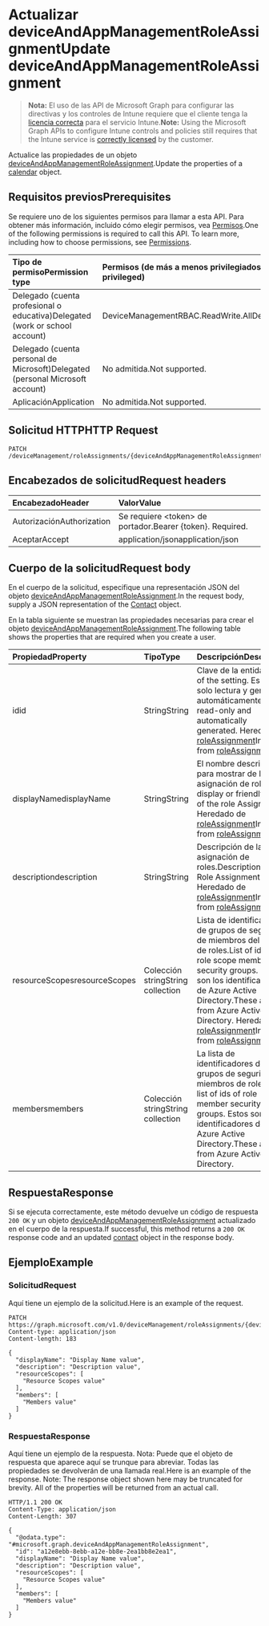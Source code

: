 # <a name="update-deviceandappmanagementroleassignment"></a><span data-ttu-id="cb9e3-101">Actualizar deviceAndAppManagementRoleAssignment</span><span class="sxs-lookup"><span data-stu-id="cb9e3-101">Update deviceAndAppManagementRoleAssignment</span></span>

> <span data-ttu-id="cb9e3-102">**Nota:** El uso de las API de Microsoft Graph para configurar las directivas y los controles de Intune requiere que el cliente tenga la [licencia correcta](https://go.microsoft.com/fwlink/?linkid=839381) para el servicio Intune.</span><span class="sxs-lookup"><span data-stu-id="cb9e3-102">**Note:** Using the Microsoft Graph APIs to configure Intune controls and policies still requires that the Intune service is [correctly licensed](https://go.microsoft.com/fwlink/?linkid=839381) by the customer.</span></span>

<span data-ttu-id="cb9e3-103">Actualice las propiedades de un objeto [deviceAndAppManagementRoleAssignment](../resources/intune_rbac_deviceandappmanagementroleassignment.md).</span><span class="sxs-lookup"><span data-stu-id="cb9e3-103">Update the properties of a [calendar](../resources/intune_rbac_deviceandappmanagementroleassignment.md) object.</span></span>
## <a name="prerequisites"></a><span data-ttu-id="cb9e3-104">Requisitos previos</span><span class="sxs-lookup"><span data-stu-id="cb9e3-104">Prerequisites</span></span>
<span data-ttu-id="cb9e3-p101">Se requiere uno de los siguientes permisos para llamar a esta API. Para obtener más información, incluido cómo elegir permisos, vea [Permisos](../../../concepts/permissions_reference.md).</span><span class="sxs-lookup"><span data-stu-id="cb9e3-p101">One of the following permissions is required to call this API. To learn more, including how to choose permissions, see [Permissions](../../../concepts/permissions_reference.md).</span></span>

|<span data-ttu-id="cb9e3-107">Tipo de permiso</span><span class="sxs-lookup"><span data-stu-id="cb9e3-107">Permission type</span></span>|<span data-ttu-id="cb9e3-108">Permisos (de más a menos privilegiados)</span><span class="sxs-lookup"><span data-stu-id="cb9e3-108">Permissions (from least to most privileged)</span></span>|
|:---|:---|
|<span data-ttu-id="cb9e3-109">Delegado (cuenta profesional o educativa)</span><span class="sxs-lookup"><span data-stu-id="cb9e3-109">Delegated (work or school account)</span></span>|<span data-ttu-id="cb9e3-110">DeviceManagementRBAC.ReadWrite.All</span><span class="sxs-lookup"><span data-stu-id="cb9e3-110">DeviceManagementRBAC.ReadWrite.All</span></span>|
|<span data-ttu-id="cb9e3-111">Delegado (cuenta personal de Microsoft)</span><span class="sxs-lookup"><span data-stu-id="cb9e3-111">Delegated (personal Microsoft account)</span></span>|<span data-ttu-id="cb9e3-112">No admitida.</span><span class="sxs-lookup"><span data-stu-id="cb9e3-112">Not supported.</span></span>|
|<span data-ttu-id="cb9e3-113">Aplicación</span><span class="sxs-lookup"><span data-stu-id="cb9e3-113">Application</span></span>|<span data-ttu-id="cb9e3-114">No admitida.</span><span class="sxs-lookup"><span data-stu-id="cb9e3-114">Not supported.</span></span>|

## <a name="http-request"></a><span data-ttu-id="cb9e3-115">Solicitud HTTP</span><span class="sxs-lookup"><span data-stu-id="cb9e3-115">HTTP Request</span></span>
<!-- {
  "blockType": "ignored"
}
-->
``` http
PATCH /deviceManagement/roleAssignments/{deviceAndAppManagementRoleAssignmentId}
```

## <a name="request-headers"></a><span data-ttu-id="cb9e3-116">Encabezados de solicitud</span><span class="sxs-lookup"><span data-stu-id="cb9e3-116">Request headers</span></span>
|<span data-ttu-id="cb9e3-117">Encabezado</span><span class="sxs-lookup"><span data-stu-id="cb9e3-117">Header</span></span>|<span data-ttu-id="cb9e3-118">Valor</span><span class="sxs-lookup"><span data-stu-id="cb9e3-118">Value</span></span>|
|:---|:---|
|<span data-ttu-id="cb9e3-119">Autorización</span><span class="sxs-lookup"><span data-stu-id="cb9e3-119">Authorization</span></span>|<span data-ttu-id="cb9e3-120">Se requiere &lt;token&gt; de portador.</span><span class="sxs-lookup"><span data-stu-id="cb9e3-120">Bearer {token}. Required.</span></span>|
|<span data-ttu-id="cb9e3-121">Aceptar</span><span class="sxs-lookup"><span data-stu-id="cb9e3-121">Accept</span></span>|<span data-ttu-id="cb9e3-122">application/json</span><span class="sxs-lookup"><span data-stu-id="cb9e3-122">application/json</span></span>|

## <a name="request-body"></a><span data-ttu-id="cb9e3-123">Cuerpo de la solicitud</span><span class="sxs-lookup"><span data-stu-id="cb9e3-123">Request body</span></span>
<span data-ttu-id="cb9e3-124">En el cuerpo de la solicitud, especifique una representación JSON del objeto [deviceAndAppManagementRoleAssignment](../resources/intune_rbac_deviceandappmanagementroleassignment.md).</span><span class="sxs-lookup"><span data-stu-id="cb9e3-124">In the request body, supply a JSON representation of the [Contact](../resources/intune_rbac_deviceandappmanagementroleassignment.md) object.</span></span>

<span data-ttu-id="cb9e3-125">En la tabla siguiente se muestran las propiedades necesarias para crear el objeto [deviceAndAppManagementRoleAssignment](../resources/intune_rbac_deviceandappmanagementroleassignment.md).</span><span class="sxs-lookup"><span data-stu-id="cb9e3-125">The following table shows the properties that are required when you create a user.</span></span>

|<span data-ttu-id="cb9e3-126">Propiedad</span><span class="sxs-lookup"><span data-stu-id="cb9e3-126">Property</span></span>|<span data-ttu-id="cb9e3-127">Tipo</span><span class="sxs-lookup"><span data-stu-id="cb9e3-127">Type</span></span>|<span data-ttu-id="cb9e3-128">Descripción</span><span class="sxs-lookup"><span data-stu-id="cb9e3-128">Description</span></span>|
|:---|:---|:---|
|<span data-ttu-id="cb9e3-129">id</span><span class="sxs-lookup"><span data-stu-id="cb9e3-129">id</span></span>|<span data-ttu-id="cb9e3-130">String</span><span class="sxs-lookup"><span data-stu-id="cb9e3-130">String</span></span>|<span data-ttu-id="cb9e3-131">Clave de la entidad.</span><span class="sxs-lookup"><span data-stu-id="cb9e3-131">Key of the setting.</span></span> <span data-ttu-id="cb9e3-132">Es de solo lectura y generada automáticamente.</span><span class="sxs-lookup"><span data-stu-id="cb9e3-132">This is read-only and automatically generated.</span></span> <span data-ttu-id="cb9e3-133">Heredado de [roleAssignment](../resources/intune_rbac_roleassignment.md)</span><span class="sxs-lookup"><span data-stu-id="cb9e3-133">Inherited from [roleAssignment](../resources/intune_rbac_roleassignment.md)</span></span>|
|<span data-ttu-id="cb9e3-134">displayName</span><span class="sxs-lookup"><span data-stu-id="cb9e3-134">displayName</span></span>|<span data-ttu-id="cb9e3-135">String</span><span class="sxs-lookup"><span data-stu-id="cb9e3-135">String</span></span>|<span data-ttu-id="cb9e3-136">El nombre descriptivo o para mostrar de la asignación de roles.</span><span class="sxs-lookup"><span data-stu-id="cb9e3-136">The display or friendly name of the role Assignment.</span></span> <span data-ttu-id="cb9e3-137">Heredado de [roleAssignment](../resources/intune_rbac_roleassignment.md)</span><span class="sxs-lookup"><span data-stu-id="cb9e3-137">Inherited from [roleAssignment](../resources/intune_rbac_roleassignment.md)</span></span>|
|<span data-ttu-id="cb9e3-138">description</span><span class="sxs-lookup"><span data-stu-id="cb9e3-138">description</span></span>|<span data-ttu-id="cb9e3-139">String</span><span class="sxs-lookup"><span data-stu-id="cb9e3-139">String</span></span>|<span data-ttu-id="cb9e3-140">Descripción de la asignación de roles.</span><span class="sxs-lookup"><span data-stu-id="cb9e3-140">Description of the Role Assignment.</span></span> <span data-ttu-id="cb9e3-141">Heredado de [roleAssignment](../resources/intune_rbac_roleassignment.md)</span><span class="sxs-lookup"><span data-stu-id="cb9e3-141">Inherited from [roleAssignment](../resources/intune_rbac_roleassignment.md)</span></span>|
|<span data-ttu-id="cb9e3-142">resourceScopes</span><span class="sxs-lookup"><span data-stu-id="cb9e3-142">resourceScopes</span></span>|<span data-ttu-id="cb9e3-143">Colección string</span><span class="sxs-lookup"><span data-stu-id="cb9e3-143">String collection</span></span>|<span data-ttu-id="cb9e3-144">Lista de identificadores de grupos de seguridad de miembros del ámbito de roles.</span><span class="sxs-lookup"><span data-stu-id="cb9e3-144">List of ids of role scope member security groups.</span></span>  <span data-ttu-id="cb9e3-145">Estos son los identificadores de Azure Active Directory.</span><span class="sxs-lookup"><span data-stu-id="cb9e3-145">These are IDs from Azure Active Directory.</span></span> <span data-ttu-id="cb9e3-146">Heredado de [roleAssignment](../resources/intune_rbac_roleassignment.md)</span><span class="sxs-lookup"><span data-stu-id="cb9e3-146">Inherited from [roleAssignment](../resources/intune_rbac_roleassignment.md)</span></span>|
|<span data-ttu-id="cb9e3-147">members</span><span class="sxs-lookup"><span data-stu-id="cb9e3-147">members</span></span>|<span data-ttu-id="cb9e3-148">Colección string</span><span class="sxs-lookup"><span data-stu-id="cb9e3-148">String collection</span></span>|<span data-ttu-id="cb9e3-149">La lista de identificadores de grupos de seguridad de miembros de roles.</span><span class="sxs-lookup"><span data-stu-id="cb9e3-149">The list of ids of role member security groups.</span></span> <span data-ttu-id="cb9e3-150">Estos son los identificadores de Azure Active Directory.</span><span class="sxs-lookup"><span data-stu-id="cb9e3-150">These are IDs from Azure Active Directory.</span></span>|



## <a name="response"></a><span data-ttu-id="cb9e3-151">Respuesta</span><span class="sxs-lookup"><span data-stu-id="cb9e3-151">Response</span></span>
<span data-ttu-id="cb9e3-152">Si se ejecuta correctamente, este método devuelve un código de respuesta `200 OK` y un objeto [deviceAndAppManagementRoleAssignment](../resources/intune_rbac_deviceandappmanagementroleassignment.md) actualizado en el cuerpo de la respuesta.</span><span class="sxs-lookup"><span data-stu-id="cb9e3-152">If successful, this method returns a `200 OK` response code and an updated [contact](../resources/intune_rbac_deviceandappmanagementroleassignment.md) object in the response body.</span></span>

## <a name="example"></a><span data-ttu-id="cb9e3-153">Ejemplo</span><span class="sxs-lookup"><span data-stu-id="cb9e3-153">Example</span></span>
### <a name="request"></a><span data-ttu-id="cb9e3-154">Solicitud</span><span class="sxs-lookup"><span data-stu-id="cb9e3-154">Request</span></span>
<span data-ttu-id="cb9e3-155">Aquí tiene un ejemplo de la solicitud.</span><span class="sxs-lookup"><span data-stu-id="cb9e3-155">Here is an example of the request.</span></span>
``` http
PATCH https://graph.microsoft.com/v1.0/deviceManagement/roleAssignments/{deviceAndAppManagementRoleAssignmentId}
Content-type: application/json
Content-length: 183

{
  "displayName": "Display Name value",
  "description": "Description value",
  "resourceScopes": [
    "Resource Scopes value"
  ],
  "members": [
    "Members value"
  ]
}
```

### <a name="response"></a><span data-ttu-id="cb9e3-156">Respuesta</span><span class="sxs-lookup"><span data-stu-id="cb9e3-156">Response</span></span>
<span data-ttu-id="cb9e3-p107">Aquí tiene un ejemplo de la respuesta. Nota: Puede que el objeto de respuesta que aparece aquí se trunque para abreviar. Todas las propiedades se devolverán de una llamada real.</span><span class="sxs-lookup"><span data-stu-id="cb9e3-p107">Here is an example of the response. Note: The response object shown here may be truncated for brevity. All of the properties will be returned from an actual call.</span></span>
``` http
HTTP/1.1 200 OK
Content-Type: application/json
Content-Length: 307

{
  "@odata.type": "#microsoft.graph.deviceAndAppManagementRoleAssignment",
  "id": "a12e8ebb-8ebb-a12e-bb8e-2ea1bb8e2ea1",
  "displayName": "Display Name value",
  "description": "Description value",
  "resourceScopes": [
    "Resource Scopes value"
  ],
  "members": [
    "Members value"
  ]
}
```



